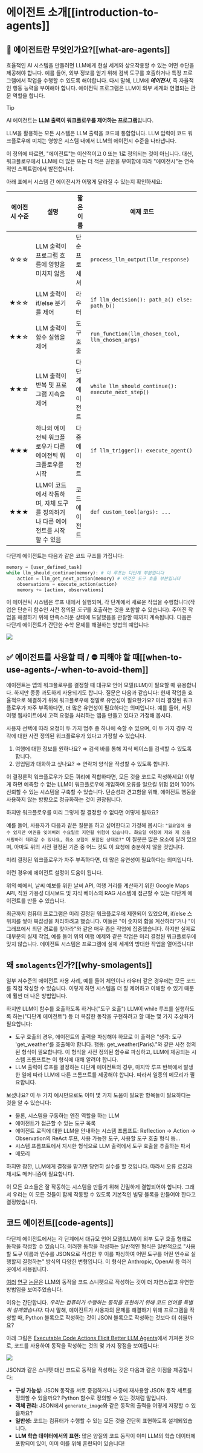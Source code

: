 # 에이전트 소개[[introduction-to-agents]]

## 🤔 에이전트란 무엇인가요?[[what-are-agents]]

효율적인 AI 시스템을 만들려면 LLM에게 현실 세계와 상오작용할 수 있는 어떤 수단을 제공해야 합니다. 예를 들어, 외부 정보를 얻기 위해 검색 도구를 호출하거나 특정 프로그램에서 작업을 수행할 수 있도록 해야합니다. 다시 말해, LLM에 ***에이전시***, 즉 자율적인 행동 능력을 부여해야 합니다. 에이전틱 프로그램은 LLM이 외부 세계와 연결되는 관문 역할을 합니다.

> [!TIP]
> AI 에이전트는 **LLM 출력이 워크플로우를 제어하는 프로그램**입니다.

LLM을 활용하는 모든 시스템은 LLM 출력을 코드에 통합합니다. LLM 입력이 코드 워크플로우에 미치는 영향은 시스템 내에서 LLM의 에이전시 수준을 나타냅니다.

이 정의에 따르면, "에이전트"는 이산적이고 0 또는 1로 정의되는 것이 아닙니다. 대신, 워크플로우에서 LLM에 더 많은 또는 더 적은 권한을 부여함에 따라 "에이전시"는 연속적인 스펙트럼에서 발전합니다.

아래 표에서 시스템 간 에이전시가 어떻게 달라질 수 있는지 확인하세요:

| 에이전시 수준 | 설명                                                    | 짧은 이름       | 예제 코드                                           |
| ------------- | ------------------------------------------------------ | --------------- | -------------------------------------------------- |
| ☆☆☆          | LLM 출력이 프로그램 흐름에 영향을 미치지 않음            | 단순 프로세서   | `process_llm_output(llm_response)`                 |
| ★☆☆          | LLM 출력이 if/else 분기를 제어                           | 라우터          | `if llm_decision(): path_a() else: path_b()`       |
| ★★☆          | LLM 출력이 함수 실행을 제어                              | 도구 호출       | `run_function(llm_chosen_tool, llm_chosen_args)`   |
| ★★☆          | LLM 출력이 반복 및 프로그램 지속을 제어                  | 다단계 에이전트 | `while llm_should_continue(): execute_next_step()` |
| ★★★          | 하나의 에이전틱 워크플로우가 다른 에이전틱 워크플로우를 시작 | 다중 에이전트   | `if llm_trigger(): execute_agent()`                |
| ★★★          | LLM이 코드에서 작동하며, 자체 도구를 정의하거나 다른 에이전트를 시작할 수 있음 | 코드 에이전트   | `def custom_tool(args): ...`                       |

다단계 에이전트는 다음과 같은 코드 구조를 가집니다:

```python
memory = [user_defined_task]
while llm_should_continue(memory): # 이 루프는 다단계 부분입니다
    action = llm_get_next_action(memory) # 이것은 도구 호출 부분입니다
    observations = execute_action(action)
    memory += [action, observations]
```

이 에이전틱 시스템은 루프 내에서 실행되며, 각 단계에서 새로운 작업을 수행합니다(작업은 단순히 함수인 사전 정의된 *도구*를 호출하는 것을 포함할 수 있습니다). 주어진 작업을 해결하기 위해 만족스러운 상태에 도달했음을 관찰할 때까지 계속됩니다. 다음은 다단계 에이전트가 간단한 수학 문제를 해결하는 방법의 예입니다:

<div class="flex justify-center">
    <img src="https://huggingface.co/datasets/huggingface/documentation-images/resolve/main/transformers/Agent_ManimCE.gif"/>
</div>


## ✅ 에이전트를 사용할 때 / ⛔ 피해야 할 때[[when-to-use-agents-/-when-to-avoid-them]]

에이전트는 앱의 워크플로우를 결정할 때 대규모 언어 모델(LLM)이 필요할 때 유용합니다. 하지만 종종 과도하게 사용되기도 합니다. 질문은 다음과 같습니다: 현재 작업을 효율적으로 해결하기 위해 워크플로우에 정말로 유연성이 필요한가요?
미리 결정된 워크플로우가 자주 부족하다면, 더 많은 유연성이 필요하다는 의미입니다.
예를 들어, 서핑 여행 웹사이트에서 고객 요청을 처리하는 앱을 만들고 있다고 가정해 봅시다.

사용자 선택에 따라 요청이 두 가지 범주 중 하나에 속할 수 있으며, 이 두 가지 경우 각각에 대한 사전 정의된 워크플로우가 있다고 가정할 수 있습니다.

1. 여행에 대한 정보를 원하나요? ⇒ 검색 바를 통해 지식 베이스를 검색할 수 있도록 합니다.
2. 영업팀과 대화하고 싶나요? ⇒ 연락처 양식을 작성할 수 있도록 합니다.

이 결정론적 워크플로우가 모든 쿼리에 적합하다면, 모든 것을 코드로 작성하세요! 이렇게 하면 예측할 수 없는 LLM이 워크플로우에 개입하여 오류를 일으킬 위험 없이 100% 신뢰할 수 있는 시스템을 구축할 수 있습니다. 단순성과 견고함을 위해, 에이전트 행동을 사용하지 않는 방향으로 정규화하는 것이 권장됩니다.

하지만 워크플로우를 미리 그렇게 잘 결정할 수 없다면 어떻게 될까요?

예를 들어, 사용자가 다음과 같은 질문을 하고 싶어한다고 가정해 봅시다: `"월요일에 올 수 있지만 여권을 잊어버려 수요일로 지연될 위험이 있습니다. 화요일 아침에 저와 제 짐을 서핑하러 데려갈 수 있나요, 취소 보험이 포함된 상태로?"` 이 질문은 많은 요소에 달려 있으며, 아마도 위의 사전 결정된 기준 중 어느 것도 이 요청에 충분하지 않을 것입니다.

미리 결정된 워크플로우가 자주 부족하다면, 더 많은 유연성이 필요하다는 의미입니다.

이런 경우에 에이전트 설정이 도움이 됩니다.

위의 예에서, 날씨 예보를 위한 날씨 API, 여행 거리를 계산하기 위한 Google Maps API, 직원 가용성 대시보드 및 지식 베이스의 RAG 시스템에 접근할 수 있는 다단계 에이전트를 만들 수 있습니다.

최근까지 컴퓨터 프로그램은 미리 결정된 워크플로우에 제한되어 있었으며, if/else 스위치를 쌓아 복잡성을 처리하려고 했습니다. 이들은 "이 숫자의 합을 계산하라"거나 "이 그래프에서 최단 경로를 찾아라"와 같은 매우 좁은 작업에 집중했습니다. 하지만 실제로 대부분의 실제 작업, 예를 들어 위의 여행 예제와 같은 작업은 미리 결정된 워크플로우에 맞지 않습니다. 에이전트 시스템은 프로그램에 실제 세계의 방대한 작업을 열어줍니다!

## 왜 `smolagents`인가?[[why-smolagents]]

일부 저수준의 에이전트 사용 사례, 예를 들어 체인이나 라우터 같은 경우에는 모든 코드를 직접 작성할 수 있습니다. 이렇게 하면 시스템을 더 잘 제어하고 이해할 수 있기 때문에 훨씬 더 나은 방법입니다.

하지만 LLM이 함수를 호출하도록 하거나("도구 호출") LLM이 while 루프를 실행하도록 하는("다단계 에이전트") 등 더 복잡한 동작을 구현하려고 할 때는 몇 가지 추상화가 필요합니다:
- 도구 호출의 경우, 에이전트의 출력을 파싱해야 하므로 이 출력은 "생각: 도구 'get_weather'를 호출해야 합니다. 행동: get_weather(Paris)."와 같은 사전 정의된 형식이 필요합니다. 이 형식을 사전 정의된 함수로 파싱하고, LLM에 제공되는 시스템 프롬프트는 이 형식에 대해 알려야 합니다.
- LLM 출력이 루프를 결정하는 다단계 에이전트의 경우, 마지막 루프 반복에서 발생한 일에 따라 LLM에 다른 프롬프트를 제공해야 합니다. 따라서 일종의 메모리가 필요합니다.

보셨나요? 이 두 가지 예시만으로도 이미 몇 가지 도움이 필요한 항목들이 필요하다는 것을 알 수 있습니다:

- 물론, 시스템을 구동하는 엔진 역할을 하는 LLM
- 에이전트가 접근할 수 있는 도구 목록
- 에이전트 로직에 대한 LLM을 안내하는 시스템 프롬프트: Reflection -> Action -> Observation의 ReAct 루프, 사용 가능한 도구, 사용할 도구 호출 형식 등...
- 시스템 프롬프트에서 지시한 형식으로 LLM 출력에서 도구 호출을 추출하는 파서
- 메모리

하지만 잠깐, LLM에게 결정을 맡기면 당연히 실수를 할 것입니다. 따라서 오류 로깅과 재시도 메커니즘이 필요합니다.

이 모든 요소들은 잘 작동하는 시스템을 만들기 위해 긴밀하게 결합되어야 합니다. 그래서 우리는 이 모든 것들이 함께 작동할 수 있도록 기본적인 빌딩 블록을 만들어야 한다고 결정했습니다.

## 코드 에이전트[[code-agents]]

다단계 에이전트에서는 각 단계에서 대규모 언어 모델(LLM)이 외부 도구 호출 형태로 동작을 작성할 수 있습니다. 이러한 동작을 작성하는 일반적인 형식은 일반적으로 "사용할 도구 이름과 인수를 JSON으로 작성한 후 이를 파싱하여 어떤 도구를 어떤 인수로 실행할지 결정하는" 방식의 다양한 변형입니다. 이 형식은 Anthropic, OpenAI 등 여러 곳에서 사용됩니다.

[여러](https://huggingface.co/papers/2402.01030) [연구](https://huggingface.co/papers/2411.01747) [논문](https://huggingface.co/papers/2401.00812)은 LLM의 동작을 코드 스니펫으로 작성하는 것이 더 자연스럽고 유연한 방법임을 보여주었습니다.

이유는 간단합니다. *우리는 컴퓨터가 수행하는 동작을 표현하기 위해 코드 언어를 특별히 설계했습니다.* 
다시 말해, 에이전트가 사용자의 문제를 해결하기 위해 프로그램을 작성할 때, Python 블록으로 작성하는 것이 JSON 블록으로 작성하는 것보다 더 쉬울까요?

아래 그림은 [Executable Code Actions Elicit Better LLM Agents](https://huggingface.co/papers/2402.01030)에서 가져온 것으로, 코드를 사용하여 동작을 작성하는 것의 몇 가지 장점을 보여줍니다:

<img src="https://huggingface.co/datasets/huggingface/documentation-images/resolve/main/transformers/code_vs_json_actions.png">

JSON과 같은 스니펫 대신 코드로 동작을 작성하는 것은 다음과 같은 이점을 제공합니다:

- **구성 가능성:** JSON 동작을 서로 중첩하거나 나중에 재사용할 JSON 동작 세트를 정의할 수 있을까요? Python 함수로 정의할 수 있는 것처럼 말입니다.
- **객체 관리:** JSON에서 `generate_image`와 같은 동작의 출력을 어떻게 저장할 수 있을까요?
- **일반성:** 코드는 컴퓨터가 수행할 수 있는 모든 것을 간단히 표현하도록 설계되었습니다.
- **LLM 학습 데이터에서의 표현:** 많은 양질의 코드 동작이 이미 LLM의 학습 데이터에 포함되어 있어, 이미 이를 위해 훈련되어 있습니다!
